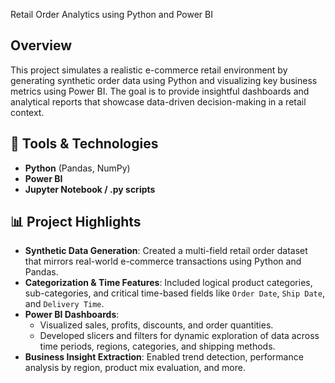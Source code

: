 Retail Order Analytics using Python and Power BI

## Overview
This project simulates a realistic e-commerce retail environment by generating synthetic order data using Python and visualizing key business metrics using Power BI. The goal is to provide insightful dashboards and analytical reports that showcase data-driven decision-making in a retail context.

## 🔧 Tools & Technologies
- **Python** (Pandas, NumPy)
- **Power BI**
- **Jupyter Notebook / .py scripts**

## 📊 Project Highlights
- **Synthetic Data Generation**: Created a multi-field retail order dataset that mirrors real-world e-commerce transactions using Python and Pandas.
- **Categorization & Time Features**: Included logical product categories, sub-categories, and critical time-based fields like `Order Date`, `Ship Date`, and `Delivery Time`.
- **Power BI Dashboards**: 
  - Visualized sales, profits, discounts, and order quantities.
  - Developed slicers and filters for dynamic exploration of data across time periods, regions, categories, and shipping methods.
- **Business Insight Extraction**: Enabled trend detection, performance analysis by region, product mix evaluation, and more.
